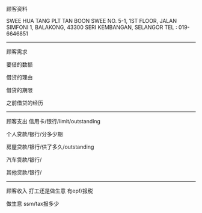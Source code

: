 顾客资料

SWEE HUA TANG PLT TAN BOON SWEE NO. 5-1, 1ST FLOOR, JALAN SIMFONI 1, BALAKONG, 43300 SERI KEMBANGAN, SELANGOR TEL : 019-6646851

-----------------
顾客需求


要借的数额

借贷的理由

借贷的期限

之前借贷的经历


--------------
顾客支出
信用卡/银行/limit/outstanding


个人贷款/银行/分多少期

房屋贷款/银行/供了多久/outstanding

汽车贷款/银行/


其他贷款/银行/

-----------
顾客收入
打工还是做生意
有epf/报税

做生意 ssm/tax报多少


